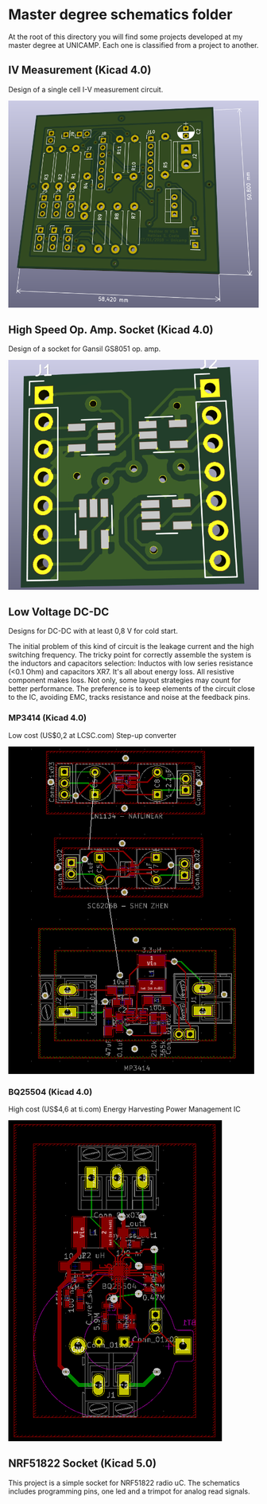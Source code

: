 # Master degree schematics folder

At the root of this directory you will find some projects developed at my master degree at UNICAMP. Each one is classified from a project to another.

## IV Measurement (Kicad 4.0)

Design of a single cell I-V measurement circuit.

![Version 0.4](IVmeasurement/project.png)

## High Speed Op. Amp. Socket (Kicad 4.0)

Design of a socket for Gansil GS8051 op. amp.

![Version 1](HighSpeedOpAmpSocket/project.png)

## Low Voltage DC-DC

Designs for DC-DC with at least 0,8 V for cold start.

The initial problem of this kind of circuit is the leakage current and the high switching frequency. The tricky point for correctly assemble the system is the inductors and capacitors selection: Inductos with low series resistance (<0.1 Ohm) and capacitors XR7. It's all about energy loss. All resistive component makes loss. Not only, some layout strategies may count for better performance. The preference is to keep elements of the circuit close to the IC, avoiding EMC, tracks resistance and noise at the feedback pins. 

### MP3414 (Kicad 4.0)

Low cost (US$0,2 at LCSC.com) Step-up converter

![Version 1.0](LowVoltageDCDC/ChineseDCDC/project.png)

### BQ25504 (Kicad 4.0)

High cost (US$4,6 at ti.com) Energy Harvesting Power Management IC 

![Version 1.0](LowVoltageDCDC/bq25504/project.png)

## NRF51822 Socket (Kicad 5.0)

This project is a simple socket for NRF51822 radio uC. The schematics includes programming pins, one led and a trimpot for analog read signals. 
